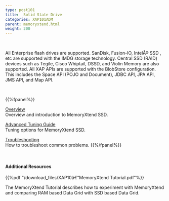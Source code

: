 ```yaml
---
type: post101
title:  Solid State Drive
categories: XAP101ADM
parent: memoryxtend.html
weight: 200
---
```


<br>

All Enterprise flash drives are supported. SanDisk, Fusion-IO, IntelÂ® SSD , etc are supported with the IMDG storage technology. Central SSD (RAID) devices such as Tegile, Cisco Whiptail, DSSD, and Violin Memory are also supported.
All XAP APIs are supported with the BlobStore configuration. This includes the Space API (POJO and Document), JDBC API, JPA API, JMS API, and Map API.

<br>

{{%fpanel%}}

[Overview](./memoryxtend-ssd-overview.html)<br>
Overview and introduction to MemoryXtend SSD.

[Advanced Tuning Guide](./memoryxtend-ssd-tuning-guide.html)<br>
Tuning options for MemoryXtend SSD.

[Troubleshooting](./memoryxtend-ssd-trouble-shooting.html)<br>
How to troubleshoot common problems.
{{%/fpanel%}}

<br>

#### Additional Resources

{{%pdf "/download_files/XAP10â€“MemoryXtend Tutorial.pdf"%}}

The MemoryXtend Tutorial describes how to experiment with MemoryXtend and comparing RAM based Data Grid with SSD based Data Grid.

